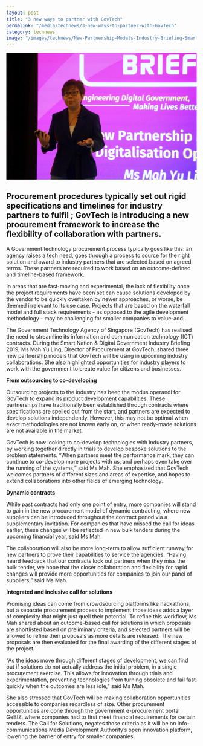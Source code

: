 ```yaml
---
layout: post
title: "3 new ways to partner with GovTech"
permalink: "/media/technews/3-new-ways-to-partner-with-GovTech"
category: technews
image: "/images/technews/New-Partnership-Models-Industry-Briefing-Smart-Nation-Digital-Government.JPG"
---
```


![3 new ways to partner with GovTech in this Smart Nation](/images/technews/New-Partnership-Models-Industry-Briefing-Smart-Nation-Digital-Government.JPG)


Procurement procedures typically set out rigid specifications and timelines for industry partners to fulfil ; GovTech is introducing a new procurement framework to increase the flexibility of collaboration with partners. 
---

A Government technology procurement process typically goes like this: an agency raises a tech need, goes through a process to source for the right solution and award to industry partners that are selected based on agreed terms. These partners are required to work based on an outcome-defined and timeline-based framework. 

In areas that are fast-moving and experimental, the lack of flexibility once the project requirements have been set can cause solutions developed by the vendor to be quickly overtaken by newer approaches, or worse, be deemed irrelevant to its use case. Projects that are based on the waterfall model and full stack requirements - as opposed to the agile development methodology -  may be challenging for smaller companies to value-add. 

The Government Technology Agency of Singapore (GovTech) has realised the need to streamline its information and communication technology (ICT) contracts. During the Smart Nation & Digital Government Industry Briefing 2019, Ms Mah Yu Ling, Director of Procurement at GovTech, shared three new partnership models that GovTech will be using in upcoming industry collaborations. She also highlighted opportunities for industry players to work with the government to create value for citizens and businesses.


**From outsourcing to co-developing**

Outsourcing projects to the industry has been the modus operandi for GovTech to expand its product development capabilities. These partnerships have traditionally been established through contracts where specifications are spelled out from the start, and partners are expected to develop solutions independently. However, this may not be optimal when exact methodologies are not known early on, or when ready-made solutions are not available in the market. 

GovTech is now looking to co-develop technologies with industry partners, by working together directly in trials to develop bespoke solutions to the problem statements. “When partners meet the performance mark, they can continue to co-develop more projects with us, and perhaps even take over the running of the systems,” said Ms Mah. She emphasized that GovTech welcomes partners of different sizes and areas of expertise, and hopes to extend collaborations into other fields of emerging technology.


**Dynamic contracts**

While past contracts had only one point of entry, more companies will stand to gain in the new procurement model of dynamic contracting, where new suppliers can be introduced throughout the contract period via a supplementary invitation. For companies that have missed the call for ideas earlier, these changes will be reflected in new bulk tenders during the upcoming financial year, said Ms Mah.

The collaboration will also be more long-term to allow sufficient runway for new partners to prove their capabilities to service the agencies. “Having heard feedback that our contracts lock out partners when they miss the bulk tender, we hope that the closer collaboration and flexibility for rapid changes will provide more opportunities for companies to join our panel of suppliers,” said Ms Mah.


**Integrated and inclusive call for solutions**

Promising ideas can come from crowdsourcing platforms like hackathons, but a separate procurement process to implement those ideas adds a layer of complexity that might just quell their potential. To refine this workflow, Ms Mah shared about an outcome-based call for solutions in which proposals are shortlisted based on preliminary criteria, and selected partners will be allowed to refine their proposals as more details are released. The new proposals are then evaluated for the final awarding of the different stages of the project. 

“As the ideas move through different stages of development, we can find out if solutions do not actually address the initial problem, in a single procurement exercise. This allows for innovation through trials and experimentation, preventing technologies from turning obsolete and fail fast quickly when the outcomes are less idle,” said Ms Mah.

She also stressed that GovTech will be making collaboration opportunities accessible to companies regardless of size. Other procurement opportunities are done through the government e-procurement portal GeBIZ, where companies had to first meet financial requirements for certain tenders. The Call for Solutions, negates those criteria as it will be on Info-communications Media Development Authority’s open innovation platform, lowering the barrier of entry for smaller companies. 


